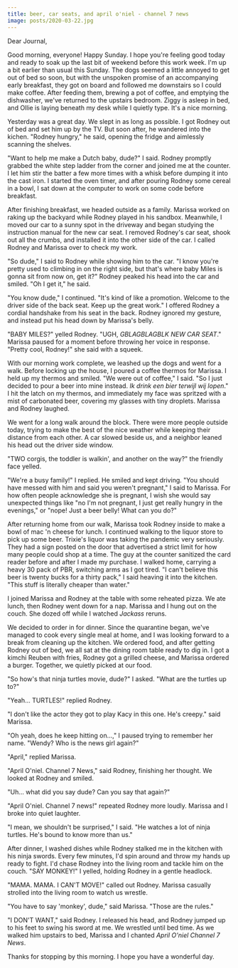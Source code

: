 ```yaml
---
title: beer, car seats, and april o'niel - channel 7 news
image: posts/2020-03-22.jpg
---
```


Dear Journal,

Good morning, everyone!  Happy Sunday.  I hope you're feeling good
today and ready to soak up the last bit of weekend before this work
week.  I'm up a bit earlier than usual this Sunday.  The dogs seemed a
little annoyed to get out of bed so soon, but with the unspoken
promise of an accompanying early breakfast, they got on board and
followed me downstairs so I could make coffee.  After feeding them,
brewing a pot of coffee, and emptying the dishwasher, we've returned
to the upstairs bedroom.  Ziggy is asleep in bed, and Ollie is laying
beneath my desk while I quietly type.  It's a nice morning.

Yesterday was a great day.  We slept in as long as possible.  I got
Rodney out of bed and set him up by the TV.  But soon after, he
wandered into the kichen.  "Rodney hungry," he said, opening the
fridge and aimlessly scanning the shelves.

"Want to help me make a Dutch baby, dude?" I said.  Rodney promptly
grabbed the white step ladder from the corner and joined me at the
counter.  I let him stir the batter a few more times with a whisk
before dumping it into the cast iron.  I started the oven timer, and
after pouring Rodney some cereal in a bowl, I sat down at the computer
to work on some code before breakfast.

After finishing breakfast, we headed outside as a family.  Marissa
worked on raking up the backyard while Rodney played in his sandbox.
Meanwhile, I moved our car to a sunny spot in the driveway and began
studying the instruction manual for the new car seat.  I removed
Rodney's car seat, shook out all the crumbs, and installed it into the
other side of the car.  I called Rodney and Marissa over to check my
work.

"So dude," I said to Rodney while showing him to the car.  "I know
you're pretty used to climbing in on the right side, but that's where
baby Miles is gonna sit from now on, get it?"  Rodney peaked his head
into the car and smiled.  "Oh I get it," he said.

"You know dude," I continued.  "It's kind of like a promotion.
Welcome to the driver side of the back seat.  Keep up the great work."
I offered Rodney a cordial handshake from his seat in the back.
Rodney ignored my gesture, and instead put his head down by Marissa's
belly.

"BABY MILES?" yelled Rodney.  "UGH, _GBLAGBLAGBLK NEW CAR SEAT_."
Marissa paused for a moment before throwing her voice in response.
"Pretty cool, Rodney!" she said with a squeek.

With our morning work complete, we leashed up the dogs and went for a
walk.  Before locking up the house, I poured a coffee thermos for
Marissa.  I held up my thermos and smiled.  "We were out of coffee," I
said.  "So I just decided to pour a beer into mine instead.  _Ik drink
een bier terwijl wij lopen_."  I hit the latch on my thermos, and
immediately my face was spritzed with a mist of carbonated beer,
covering my glasses with tiny droplets.  Marissa and Rodney laughed.

We went for a long walk around the block.  There were more people
outside today, trying to make the best of the nice weather while
keeping their distance from each other.  A car slowed beside us, and a
neighbor leaned his head out the driver side window.

"TWO corgis, the toddler is walkin', and another on the way?" the
friendly face yelled.

"We're a busy family!" I replied.  He smiled and kept driving.  "You
should have messed with him and said you weren't pregnant," I said to
Marissa.  For how often people acknowledge she is pregnant, I wish she
would say unexpected things like "no I'm not pregnant, I just get
really hungry in the evenings," or "nope!  Just a beer belly!  What
can you do?"

After returning home from our walk, Marissa took Rodney inside to make
a bowl of mac 'n cheese for lunch.  I continued walking to the liquor
store to pick up some beer.  Trixie's liquor was taking the pandemic
very seriously.  They had a sign posted on the door that advertised a
strict limit for how many people could shop at a time.  The guy at the
counter sanitized the card reader before and after I made my purchase.
I walked home, carrying a heavy 30 pack of PBR, switching arms as I
got tired.  "I can't believe this beer is twenty bucks for a thirty
pack," I said heaving it into the kitchen.  "This stuff is literally
cheaper than water."

I joined Marissa and Rodney at the table with some reheated pizza.  We
ate lunch, then Rodney went down for a nap.  Marissa and I hung out on
the couch.  She dozed off while I watched _Jackass_ reruns.

We decided to order in for dinner.  Since the quarantine began, we've
managed to cook every single meal at home, and I was looking forward
to a break from cleaning up the kitchen.  We ordered food, and after
getting Rodney out of bed, we all sat at the dining room table ready
to dig in.  I got a kimchi Reuben with fries, Rodney got a grilled
cheese, and Marissa ordered a burger.  Together, we quietly picked at
our food.

"So how's that ninja turtles movie, dude?" I asked.  "What are the
turtles up to?"

"Yeah... TURTLES!" replied Rodney.

"I don't like the actor they got to play Kacy in this one.  He's
creepy." said Marissa.

"Oh yeah, does he keep hitting on...," I paused trying to remember her
name.  "Wendy?  Who is the news girl again?"

"April," replied Marissa.

"April O'niel.  Channel 7 News," said Rodney, finishing her
thought.  We looked at Rodney and smiled.

"Uh... what did you say dude?  Can you say that again?"

"April O'niel.  Channel 7 news!" repeated Rodney more loudly.  Marissa
and I broke into quiet laughter.

"I mean, we shouldn't be surprised," I said.  "He watches a lot of
ninja turtles.  He's bound to know more than us."

After dinner, I washed dishes while Rodney stalked me in the kitchen
with his ninja swords.  Every few minutes, I'd spin around and throw
my hands up ready to fight.  I'd chase Rodney into the living room and
tackle him on the couch.  "SAY MONKEY!" I yelled, holding Rodney in a
gentle headlock.

"MAMA.  MAMA.  I CAN'T MOVE!" called out Rodney.  Marissa casually
strolled into the living room to watch us wrestle.

"You have to say 'monkey', dude," said Marissa.  "Those are the
rules."

"I DON'T WANT," said Rodney.  I released his head, and Rodney jumped
up to his feet to swing his sword at me.  We wrestled until bed time.
As we walked him upstairs to bed, Marissa and I chanted _April O'niel
Channel 7 News_.

Thanks for stopping by this morning.  I hope you have a wonderful day.
